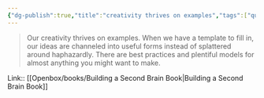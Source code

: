 ```yaml
---
{"dg-publish":true,"title":"creativity thrives on examples","tags":["quotes"],"date":"2023-02-04T11:36:25+04:00","modified_at":"2023-06-09T16:38:29+03:00","alias":"creativity thrives on examples","dg-path":"/quotes/202302041136.md","permalink":"/quotes/202302041136/","dgPassFrontmatter":true}
---
```



> Our creativity thrives on examples. When we have a template to fill in, our ideas are channeled into useful forms instead of splattered around haphazardly. There are best practices and plentiful models for almost anything you might want to make.

Link:: [[Openbox/books/Building a Second Brain Book\|Building a Second Brain Book]]

